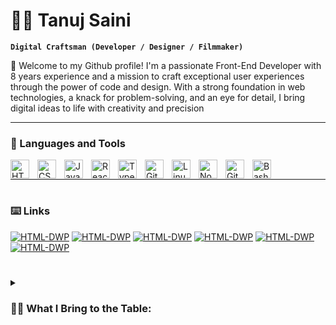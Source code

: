 # 🏄‍♂️ Tanuj Saini 

**`Digital Craftsman (Developer / Designer / Filmmaker)`**

👋 Welcome to my Github profile! I'm a passionate Front-End Developer with 8 years experience and  a mission to craft exceptional user experiences through the power of code and design. With a strong foundation in web technologies, a knack for problem-solving, and an eye for detail, I bring digital ideas to life with creativity and precision

---

### 🧰 Languages and Tools
<img align="left" alt="HTML" width="30px" style="padding-right:10px;" src="https://cdn.jsdelivr.net/gh/devicons/devicon/icons/html5/html5-plain.svg" />
<img align="left" alt="CSS" width="30px" style="padding-right:10px;" src="https://cdn.jsdelivr.net/gh/devicons/devicon/icons/css3/css3-plain.svg" />
<img align="left" alt="JavaScript" width="30px" style="padding-right:10px;" src="https://cdn.jsdelivr.net/gh/devicons/devicon/icons/javascript/javascript-plain.svg" />
<img align="left" alt="React" width="30px" style="padding-right:10px;" src="https://cdn.jsdelivr.net/gh/devicons/devicon/icons/react/react-original.svg" />
<img align="left" alt="TypeScript" width="30px" style="padding-right:10px;" src="https://cdn.jsdelivr.net/gh/devicons/devicon/icons/typescript/typescript-plain.svg" />
<img align="left" alt="Git" width="30px" style="padding-right:10px;" src="https://cdn.jsdelivr.net/gh/devicons/devicon/icons/git/git-original.svg" />
<img align="left" alt="Linux" width="30px" style="padding-right:10px;" src="https://cdn.jsdelivr.net/gh/devicons/devicon/icons/linux/linux-original.svg" />
<img align="left" alt="NodeJS" width="30px" style="padding-right:10px;" src="https://cdn.jsdelivr.net/gh/devicons/devicon/icons/nodejs/nodejs-original.svg" />
<!-- <img align="left" alt="Python" width="30px" style="padding-right:10px;" src="https://cdn.jsdelivr.net/gh/devicons/devicon/icons/python/python-plain.svg" /> -->
<img align="left" alt="GitHub" width="30px" style="padding-right:10px;" src="https://cdn.jsdelivr.net/gh/devicons/devicon/icons/github/github-original.svg" />
<img align="left" alt="Bash" width="30px" style="padding-right:10px;" src="https://cdn.jsdelivr.net/gh/devicons/devicon/icons/bash/bash-original.svg" />
<br />

---

#

### ⌨️ Links

<!-- BEGIN YOUTUBE-CARDS -->
[![HTML-DWP](https://tronzed.github.io/public-links/dw.jpg "HTML-DWP")](https://tronzed.github.io/HTML-DWP/)
[![HTML-DWP](https://tronzed.github.io/public-links/g_point.jpg "HTML-DWP")](https://tronzed.github.io/g_point/)
[![HTML-DWP](https://tronzed.github.io/public-links/belle-emporium.jpg "HTML-DWP")](https://tronzed.github.io/belle-emporium/)
[![HTML-DWP](https://tronzed.github.io/public-links/go_site.jpg "HTML-DWP")](https://tronzed.github.io/go_site/)
[![HTML-DWP](https://tronzed.github.io/public-links/zoila.jpg "HTML-DWP")](https://tronzed.github.io/zoila/)
[![HTML-DWP](https://tronzed.github.io/public-links/lifestyle.jpg "HTML-DWP")](https://tronzed.github.io/HTML-DWP/)

<!-- END YOUTUBE-CARDS -->

<!-- [<img src="https://custom-icon-badges.demolab.com/badge/-Subscribe%20For%20More-red?style=for-the-badge&logo=video&logoColor=white"/>](https://www.youtube.com/c/fknight?sub_confirmation=1) -->

#

<details>
 <summary><h3>👨‍💻 What I Bring to the Table:</h3></summary>
   🚀 Expertise: I specialize in HTML5, CSS3, JavaScript, and various front-end frameworks (React, Vue.js, Angular) to build responsive, interactive, and high-performance websites and applications.

   🌟 Design Sensibility: I believe that user interfaces should be both aesthetically pleasing and intuitive. Collaboration with designers to bridge the gap between concept and implementation is my forte.

   ♿ Accessibility Advocate: Ensuring that digital experiences are inclusive to everyone is crucial. I'm committed to creating accessible web solutions that cater to diverse user needs.

   ⚡ Performance Optimization: I understand the importance of speed and SEO-friendly code. My work is driven by a commitment to delivering fast, efficient, and search engine-friendly websites.

   📈 Continuous Learning: The tech world evolves rapidly, and I'm always up for the challenge. I keep my skills up-to-date with the latest industry trends and best practices.

   🤝 Collaborative Spirit: Effective teamwork is at the core of successful projects. I thrive in collaborative environments, working seamlessly with cross-functional teams to deliver exceptional results.

   🔧 Problem Solver: I enjoy tackling complex challenges and finding elegant solutions. Every problem is an opportunity for innovation.

   Let's Connect!